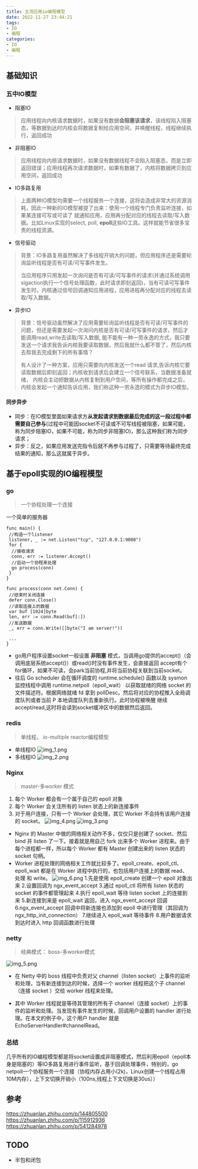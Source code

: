 ```yaml
---
title: 主流应用io编程模型
date: 2022-11-27 23:44:21
tags:
- IO
- 编程
categories:
- IO
- 编程
---
```

## 基础知识
### 五中IO模型
* 阻塞IO
> 应用线程向内核请求数据时，如果没有数据**会阻塞该请求**，该线程陷入阻塞态，等数据到达时内核会将数据复制给应用空间，并唤醒线程，线程继续执行，返回成功
* 非阻塞IO
> 应用线程向内核请求数据时，如果没有数据线程不会陷入阻塞态，而是立即返回错误；应用线程再次请求数据时，如果有数据了，内核将数据拷贝到应用空间，返回成功
* IO多路复用
> 上面两种IO模型均需要一个线程服务一个连接，这将会造成非常大的资源消耗，因此一种新的IO模型被提了出来：使用一个线程专门负责监听连接，如果某连接可写或可读了
就通知应用，应用再分配对应的线程去读取/写入数据。比如Linux实现的select, poll, **epoll**这些IO工具。这样就能节省很多宝贵的线程资源。
* 信号驱动
> 背景：IO多路复用虽然解决了多线程开销大的问题，但应用程序还是需要轮询监听线程是否有可读/可写事件发生。
> 
>当应用程序只用发起一次询问是否有可读/可写事件的请求(并通过系统调用sigaction执行一个信号处理函数，此时请求即刻返回)，当有可读可写事件发生时，内核通过信号回调通知应用进程，应用进程再分配对应的线程去读取/写入数据。
* 异步IO
> 背景：信号驱动虽然解决了应用需要轮询监听线程是否有可读/可写事件的问题，但还是需要发起一次询问内核是否有可读/可写事件的请求，然后才能调用read,write去读取/写入数据,
> 能不能有一种一劳永逸的方式，我只要发送一个请求我告诉内核我要读取数据，然后我就什么都不管了，然后内核去帮我去完成剩下的所有事情？
> 
> 有人设计了一种方案，应用只需要向内核发送一个read 请求,告诉内核它要读取数据后即刻返回；内核收到请求后会建立一个信号联系，当数据准备就绪，
> 内核会主动把数据从内核复制到用户空间，等所有操作都完成之后，内核会发起一个通知告诉应用，我们称这种一劳永逸的模式为异步IO模型。


#### 同步异步
* 同步：在IO模型里面如果请求方**从发起请求到数据最后完成的这一段过程中都需要自己参与**(过程中可能因socket不可读或不可写线程被阻塞，如果可能，称为同步阻塞IO，如果不可能，称为同步非阻塞IO)，那么这种我们称为同步请求；
* 异步：反之，如果应用发送完指令后就不再参与过程了，只需要等待最终完成结果的通知，那么这就属于异步。

## 基于epoll实现的IO编程模型
### go 
> 一个协程处理一个连接

一个简单的服务器
```azure
func main() {
 //构造一个listener
 listener, _ := net.Listen("tcp", "127.0.0.1:9008")
 for {
  //接收请求
  conn, err := listener.Accept()
  //启动一个协程来处理
  go process(conn)
 }
}

func process(conn net.Conn) {
 //结束时关闭连接
 defer conn.Close()
 //读取连接上的数据
 var buf [1024]byte
 len, err := conn.Read(buf[:])
 //发送数据
 _, err = conn.Write([]byte("I am server!"))

 ...
}
```
* go用户程序设置socket一般设置 **非阻塞** 模式，当调用go提供的accept()（会调用底层系统accept()）或read()时没有事件发生，会直接返回
  accept有个for循环，如果不可读，会park当前协程,并将当前协程关联到当前socket。
* 往后 Go scheduler 会在循环调度的 runtime.schedule() 函数以及 sysmon 监控线程中调用
  runtime.netpoll（epoll_wait） 以获取就绪的网络 socket 的文件描述符。根据网络就绪 fd 拿到 pollDesc。然后将对应的协程推入全局调度队列或者当前 P 本地调度队列去重新执行。此时协程被唤醒
  继续accept/read,这时将会读到socket缓冲区中的数据然后返回。


### redis 
> 单线程， io-multiple reactor编程模型
* 单线程IO
![img_1.png](/images/io_code_model/img_1.png)
* 多线程IO
![img_2.png](/images/io_code_model/img_2.png)



### Nginx
> master-多worker 模式

1. 每个 Worker 都会有一个属于自己的 epoll 对象
2. 每个 Worker 会关注所有的 listen 状态上的新连接事件
3. 对于用户连接，只有一个 Worker 会处理，其它 Worker 不会持有该用户连接的 socket。
![img_4.png](/images/io_code_model/img_4.png)
![img_3.png](/images/io_code_model/img_3.png)
* Nginx 的 Master 中做的网络相关动作不多，仅仅只是创建了 socket、然后 bind 并 listen 了一下。接着就是用自己 fork 出来多个 Worker 进程来。由于每个进程都一样，所以每个 Worker 都有 Master 创建出来的 listen 状态的 socket 句柄。
* Worker 进程处理的网络相关工作就比较多了。epoll_create、epoll_ctl、epoll_wait 都是在 Worker 进程中执行的，也包括用户连接上的数据 read、处理 和 write。
![img_6.png](/images/io_code_model/img_6.png)
1.先是使用 epoll_create 创建一个 epoll 对象出来
2.设置回调为 ngx_event_accept
3.通过 epoll_ctl 将所有 listen 状态的 socket 的事件都管理起来
4.执行 epoll_wait 等待 listen socket 上的连接到来
5.新连接到来是 epoll_wait 返回，进入 ngx_event_accept 回调
6.ngx_event_accept 回调中将新连接也添加到 epoll 中进行管理（其回调为ngx_http_init_connection）
7.继续进入 epoll_wait 等待事件
8.用户数据请求到达时进入 http 回调函数进行处理



### netty
> 经典模式： boss-多worker模式

 ![img_5.png](/images/io_code_model/img_5.png)
* 在 Netty 中的 boss 线程中负责对父 channel（listen socket）上事件的监听和处理，当有新连接到达的时候，选择一个 worker 线程把这个子 channel（连接 socket ）交给 worker 线程来处理。

* 其中 Worker 线程就是等待其管理的所有子 channel（连接 socket）上的事件的监听和处理。当发现有事件发生的时候，回调用户设置的 handler 进行处理。在本文的例子中，这个用户 handler 就是 EchoServerHandler#channelRead。

### 总结
几乎所有的IO编程模型都是将socket设置成非阻塞模式，然后利用epoll（epoll本身是阻塞的）等IO多路复用进行事件监听，基于回调处理事件，特别的，go netpoll一个协程服务一个连接（协程内存占用小(2k)，Linux创建一个线程占用10M内存），上下文切换开销小（100ns,线程上下文切换是30us））

## 参考
https://zhuanlan.zhihu.com/p/144805500
https://zhuanlan.zhihu.com/p/115912936
https://zhuanlan.zhihu.com/p/541284978

## TODO

* 半包和闭包